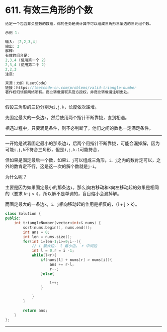 # 611. 有效三角形的个数

```c++
给定一个包含非负整数的数组，你的任务是统计其中可以组成三角形三条边的三元组个数。

示例 1:

输入: [2,2,3,4]
输出: 3
解释:
有效的组合是: 
2,3,4 (使用第一个 2)
2,3,4 (使用第二个 2)
2,2,3
注意:

来源：力扣（LeetCode）
链接：https://leetcode-cn.com/problems/valid-triangle-number
著作权归领扣网络所有。商业转载请联系官方授权，非商业转载请注明出处。
```

---

假设三角形的三边分别为`i,j,k`，长度依次递增。

先固定最大的一条边`k`，然后使用两个指针不断靠拢，直到相遇。

相遇过程中，只要满足条件，则不必判断了，他们之间的数也一定满足条件。

---

一开始是试着固定最小的那条边`i`，后两个用指针不断靠拢，可能会漏掉解，因为可能`i,j,k`不符合三角形，但是`i,j,k-1`可能符合，

但如果是固定最后一个数，如果`i、j`可以组成三角形，`i、j`之内的数肯定可以，之外的数肯定不行，这是这一次的解个数就是`j-i`。

为什么呢？

主要是因为如果固定最小的那条边`i`，那么j向右移动和k向左移动起的效果是相同的（要求 k- j < i），所以解不是单调的，盲目缩小会漏掉解。

而固定最大的一条边`k`，`i、j`相向移动起的作用是相反的，（i + j > k）。

```c++
class Solution {
public:
    int triangleNumber(vector<int>& nums) {
        sort(nums.begin(), nums.end());
        int ans = 0;
        int len = nums.size();
        for(int i=len-1;i>=0;i--){
            // i 最大边， l 最小边， r 中间边
            int l = 0,r = i -1;
            while(l<r){
                if(nums[l] + nums[r] > nums[i]){
                    ans += r-l;
                    r--;
                }else{
                    
                    l++;
                }

            }
        }
        
        return ans;
    }
};
```

---



